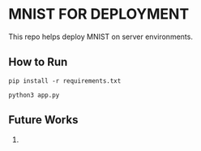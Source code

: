 # MNIST FOR DEPLOYMENT

This repo helps deploy MNIST on server environments.


## How to Run

`pip install -r requirements.txt`

`python3 app.py`

## Future Works

1. 


